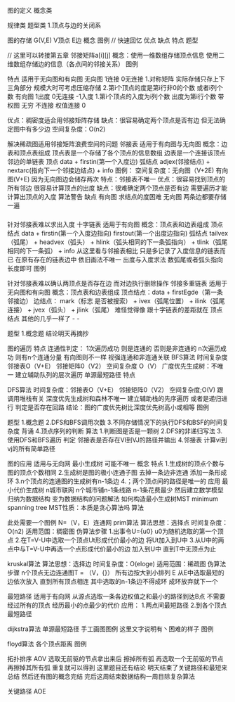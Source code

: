图的定义
概念类

规律类
题型类
1.顶点与边的关闭系


图的存储
G(V,E) V顶点 E边
概念
图例 // 快速回忆
优点
缺点
特点
题型

// 这里可以转接第五章
邻接矩阵a[i][j]
概念：使用一维数组存储顶点信息  使用二维数组存储边的信息（各点间的邻接关系）
图例

特点
适用于无向图和有向图
无向图 1连接 0无连接
    1.对称矩阵 实际存储只存上下三角部分 规模大时可考虑压缩存储
    2.第i个顶点的度是第i行非0的个数 或者i列个数
有向图 1出度 0无连接 -1入度
    1.第i个顶点的入度为i列个数 出度为第i行个数
带权图 无穷 不连接 权值连接 0

优点：稠密度适合用邻接矩阵存储
缺点：很容易确定两个顶点是否有边 但无法确定图中有多少边
空间复杂度：O(n2)

解决稀疏图适用邻接矩阵浪费空间的问题
邻接表
适用于有向图与无向图
概念：边表和顶点表组成 顶点表是一个存储了各个顶点的信息数组  边表是一个连接该顶点邻边的单链表
顶点 data + firstin(第一个入度边)
弧结点 adjex(邻接结点) + nextarc(指向下一个邻接边结点) + info
图例：
空间复杂度：无向图（V+2E) 有向图(V+E) 因为无向图边会储存两次
特点：邻接表不唯一 
优点：很容易找到顶点的所有邻边 很容易计算顶点的出度
缺点：很难确定两个顶点是否有边 需要遍历才能计算出顶点的入度
算法警告
缺点 
    有向图 求结点的度困难
    无向图 两条边都要存储一遍
###

针对邻接表难以求出入度
十字链表
适用于有向图
概念：顶点表和边表组成
顶点结点 data + firstin(第一个入度边指向)  firstout(第一个出度边指向)
弧结点 tailvex（弧尾） + headvex（弧头） + hlink（弧头相同的下一条弧指向） + tlink（弧尾相同的下一条弧） + info
从这里看与邻接表相比 只是多记录了入度信息的链表而已 在原有存在的链表边中 
依旧画法不唯一
出度与入度求法 数弧尾或者弧头指向长度即可
图例


针对邻接表难以确认两顶点是否存在边 而对边执行删除操作
邻接多重链表
适用于无向图和有向图
概念：顶点表和边表组成 
顶点结点：data + firstEgde（第一条邻接边）
边结点： mark（标志 是否被搜索） + ivex（弧尾位置） + ilink（弧尾连接） + jvex（弧头） + jlink（弧尾）
难怪觉得像 跟十字链表的差距就在 顶点结点 其他的几乎一样了 - -


题型
1.概念题 结论明天再摘抄


图的遍历
特点
连通性判定： 
1次遍历成功 则是连通的 否则是非连通的
n次遍历成功 则有n个连通分量
有向图则不一样 视强连通和非连通关联
BFS算法
时间复杂度 邻接表O（V+E） 邻接矩阵0（V2）
空间复杂度 O（V）
广度优先生成树：不唯一
建立辅助队列的层次遍历
单源最短路径
特点


DFS算法
时间复杂度：邻接表O（V+E） 邻接矩阵0（V2）
空间复杂度;O(V) 跟调用堆栈有关
深度优先生成树和森林不唯一
建立辅助栈的先序遍历
或者是递归进行 
判定是否存在回路
结论：图的广度优先树比深度优先树高小或相等
图例


题型
1.概念题
2.DFS和BFS调用次数
3.不同存储情况下的执行DFS和BSF的时间复杂度 背诵
4.顶点序列的判断
算法
1.判断图是否是一颗树
2.DFS的非递归写法
3.使用DFS和BFS遍历 判定 邻接表是否存在VI到VJ的路径并输出
4.邻接表 计算vi到vj的所有简单路径

图的应用
适用与无向网
最小生成树 可能不唯一
概念
特点
1.生成树的顶点个数与图的顶点个数相同
2.生成树是图的极小连通子图 去掉一条边非连通 添加一条形成环
3.n个顶点的连通图的生成树有n-1条边
4.；两个顶点间的路径是唯一的
应用 最小代价生成树
n城市联网 n个城市铺n-1条线路 n-1条花费最少  然后建立数学模型 归纳为数据结构 变为数据结构的问题解法
如何构造最小生成树MST minimum spanning tree
MST性质：本质是贪心算法吗
算法

此处需要一个图例
N=（V，E）连通网 
prim算法
算法思想：选择点
时间复杂度：O(n2)
适用范围：稠密图
伪算法步骤
1.出事令U={u0} u0为随机选取的第一个顶点
2.在T=V-U中选取一个顶点Ut形成代价最小的边 将Ut加入到U中
3.从U中的两点中与T=V-U中再选一个点形成代价最小的边 加入到U中
直到T中无顶点为止

kruskal算法
算法思想：选择边
时间复杂度：O(eloge)
适用范围：稀疏图
伪算法步骤
n个顶点无边连通图T = （V，{}）
所有边按大到小排列 E
从E中选取最短的边依次放入 直到所有顶点相连
其中选取的n-1条边不得成环 成环放弃就下一个

最短路径
适用于有向网
从源点选取一条各边权值之和最小的路径到达B点 不需要经过所有的顶点 经历最小的点最少的代价
应用：
1.两点间最短路径
2.到各个顶点最短路径

dijkstra算法 单源最短路径
手工画图图例 这里文字说明有丶困难的样子
图例

floyd算法  各个顶点距离
图例

拓扑排序 AOV
选取无前驱的节点拿出来后 擦掉所有弧
再选取一个无前驱的节点 再擦掉其所有弧
重复就可以得到
这里题目还有结论 明天结束了关键路径和最短来总结
然后还有图的概念完结
完后这周结束数据结构一周目除复杂算法


关键路径 AOE
